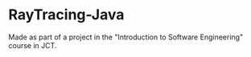 # RayTracing-Java
Made as part of a project in the "Introduction to Software Engineering" course in JCT.
